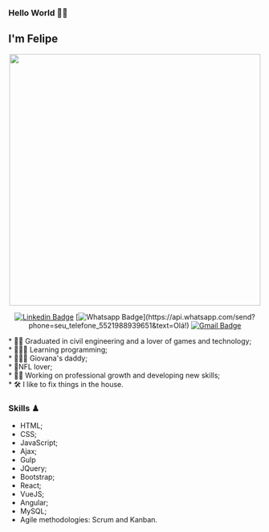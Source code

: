 ### Hello World  🖖🏼 

## I'm Felipe
<div align="center">
<img src="https://user-images.githubusercontent.com/86786820/124164540-27e1b980-da77-11eb-8957-d3c07f8f00e6.jpg" width="500px"/>
</div>


<div align="center">
  
[![Linkedin Badge](https://img.shields.io/badge/-LinkedIn-blue?style=flat-square&logo=Linkedin&logoColor=white&link=https://www.https://www.linkedin.com/in/felipe-polycarpo-marcondes/)](https://www.https://www.linkedin.com/in/felipe-polycarpo-marcondes/)
[![Whatsapp Badge](https://img.shields.io/badge/-Whatsapp-4CA143?style=flat-square&labelColor=4CA143&logo=whatsapp&logoColor=white&link=https://api.whatsapp.com/send?phone=seu_telefone_552198893965&text=Olá!)](https://api.whatsapp.com/send?phone=seu_telefone_5521988939651&text=Olá!)
[![Gmail Badge](https://img.shields.io/badge/-Gmail-c14438?style=flat-square&logo=Gmail&logoColor=white&link=mailto:felipe.polycarpo.marcondes@gmail.com)](mailto:felipe.polycarpo.marcondes@gmail.com)
</div> 


<div>
*  👷🏻 Graduated in civil engineering and a lover of games and technology;<br>
*  👨🏻‍💻 Learning programming;<br>
* 👨‍👩‍👧 Giovana's daddy;<br>
* 🏈NFL lover;<br>
* 💪🏼 Working on professional growth and developing new skills;<br>
* 🛠 I like to fix things in the house.
  </div>

### Skills ♟

* HTML;<br>
* CSS;<br>
* JavaScript;<br>
* Ajax;<br>
* Gulp<br>
* JQuery;<br>
* Bootstrap;<br>
* React;<br>
* VueJS;<br>
* Angular;<br>
* MySQL;<br>
* Agile methodologies: Scrum and Kanban.
